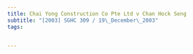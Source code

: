 ```yaml
---
title: Chai Yong Construction Co Pte Ltd v Chan Hock Seng 
subtitle: "[2003] SGHC 309 / 19\_December\_2003"
tags:


---
```


